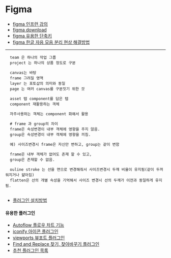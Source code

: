 # Figma

* [figma 인프런 강의](https://www.inflearn.com/course/%ED%94%BC%EA%B7%B8%EB%A7%88-%EC%9E%85%EB%AC%B8-%EC%9D%B8%ED%94%84%EB%9F%B0-%EC%98%A4%EB%A6%AC%EC%A7%80%EB%84%90/dashboard)
* [figma download](https://www.figma.com/downloads/)
* [figma 유용한 단축키](https://nicecarrot2.tistory.com/93)
* [figma 한글 자음 모음 분리 현상 해결방법](https://2test.tistory.com/entry/Figma-%EA%B5%AD%EB%AC%B8-%ED%83%80%EC%9D%B4%ED%95%91-%EC%8B%9C-%EC%9D%BC%EC%96%B4%EB%82%98%EB%8A%94-%EC%9E%90%EC%9D%8C%EB%AA%A8%EC%9D%8C-%EB%B6%84%EB%A6%AC%ED%98%84%EC%83%81-%ED%95%B4%EA%B2%B0%EB%B2%95)
---
```
  team 은 하나의 작업 그룹
  project 는 하나의 상품 정도로 구분
  
  canvas는 바탕
  frame 그려질 영역
  layer 는 포토샵의 의미와 동일
  page 는 여러 canvas를 구분짓기 위한 것
  
  asset 탭 component를 담은 탭
  component 재활용하는 객체
  
  자주사용하는 객체는 component 화해서 활용
  
  # frame 과 group의 차이
  frame은 속성변경이 내부 객체에 영향을 주지 않음.
  group은 속성변경이 내부 객체에 영향을 끼침.
  
  예) 사이즈변경시 frame은 자신만 변하고, group는 같이 변함
  
  frame은 내부 객체가 없어도 존재 할 수 있고,
  group은 존재할 수 없음. 
  
  ouline stroke 는 선을 면으로 변경해줘서 사이즈변경시 두깨 비율이 유지됨(같이 두꺼워지거나 얇아짐)
  flatten은 선의 개별 속성을 기억해서 사이즈 변경시 선의 두깨가 이전과 동일하게 유지됨.
  
```

* [플러그인 설치방법](https://designer-story.tistory.com/26)

#### 유용한 플러그인

* [Autoflow 플로우 차트 기능](https://www.figma.com/community/plugin/733902567457592893/Autoflow)
* [iconify 아이콘 플러그인](www.figma.com/community/plugin/735098390272716381/Iconify)
* [viewports 뷰포트 플러그인](https://www.figma.com/community/plugin/732240841094697441/Viewports)
* [Find and Replace 찾기, 찾아바꾸기 플러그인](https://www.figma.com/community/plugin/735072959812183643/Find-and-Replace)
* [추천 플러그인 목록](https://designcompass.org/2021/05/09/figma-plugin/)

